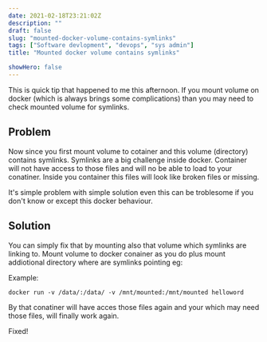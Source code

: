 ```yaml
---
date: 2021-02-18T23:21:02Z
description: ""
draft: false
slug: "mounted-docker-volume-contains-symlinks"
tags: ["Software devlopment", "devops", "sys admin"]
title: "Mounted docker volume contains symlinks"

showHero: false
---
```



This is quick tip that happened to me this afternoon. If you mount volume on docker (which is always brings some complications) than you may need to check mounted volume for symlinks.

## Problem

Now since you first mount volume to cotainer and this volume (directory) contains symlinks. Symlinks are a big challenge inside docker. Container will not have access to those files and will no be able to load to your conatiner. Inside you container this files will look like broken files or missing.

It's simple problem with simple solution even this can be troblesome if you don't know or except this docker behaviour.

## Solution

You can simply fix that by mounting also that volume which symlinks are linking to. Mount volume to docker conainer as you do plus mount addiotional directory where are symlinks pointing eg:

Example:

`docker run -v /data/:/data/ -v /mnt/mounted:/mnt/mounted helloword`

By that conatiner will have acces those files again and your which may need those files, will finally work again.

Fixed!
